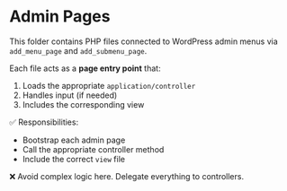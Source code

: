 # Admin Pages

This folder contains PHP files connected to WordPress admin menus via `add_menu_page` and `add_submenu_page`.

Each file acts as a **page entry point** that:
1. Loads the appropriate `application/controller`
2. Handles input (if needed)
3. Includes the corresponding view

✅ Responsibilities:
- Bootstrap each admin page
- Call the appropriate controller method
- Include the correct `view` file

❌ Avoid complex logic here. Delegate everything to controllers.
